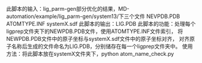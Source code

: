 此脚本的输入：lig_parm-gen部分优化的结果，MD-automation/example/lig_parm-gen/system13/下三个文件
              NEVPDB.PDB
              ATOMTYPE.INF
              systemX.sdf
此脚本的输出：LIG.PDB
此脚本的功能：处理每个ligprep文件夹下的NEWPDB.PDB文件，使用ATOMTYPE.INF文件索引，
              将NEWPDB.PDB文件中的原子坐标与systemX.sdf文件中的原子坐标对齐，
              对齐原子名称后生成的文件命名为LIG.PDB，分别储存在每一个ligprep文件夹中。
使用方法：将此脚本放在systemX文件夹下，python atom_name_check.py

